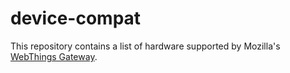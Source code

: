 # device-compat

This repository contains a list of hardware supported by Mozilla's [WebThings Gateway](https://iot.mozilla.org).
